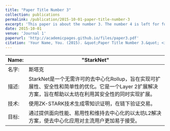 ```yaml
---
title: "Paper Title Number 3"
collection: publications
permalink: /publication/2015-10-01-paper-title-number-3
excerpt: 'This paper is about the number 3. The number 4 is left for future work.'
date: 2015-10-01
venue: 'Journal 1'
paperurl: 'http://academicpages.github.io/files/paper3.pdf'
citation: 'Your Name, You. (2015). &quot;Paper Title Number 3.&quot; <i>Journal 1</i>. 1(3).'
---
```

|Name:| "StarkNet"|
|----|----|
|名字: |斯塔克|
|描述:|StarkNet是一个无需许可的去中心化Rollup，旨在实现可扩展性、安全性和简单性的优化。它是一个Layer 2扩展解决方案，旨在帮助以太坊在利用其安全性的同时实现扩展。|
|技术:| 使用ZK-STARK技术生成零知识证明，在链下验证交易。|
|目标:| 通过提供面向性能、易用性和维持去中心化的以太坊L2解决方案，使去中心化应用对主流用户更加易于接受。|
